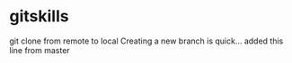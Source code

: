 # gitskills
git clone from remote to local
Creating a new branch is quick...
added this line from master

